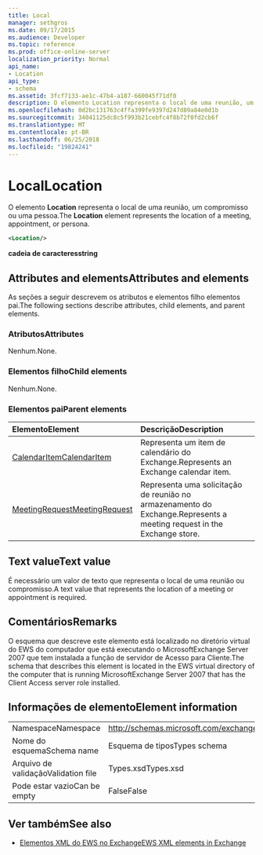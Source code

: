 ```yaml
---
title: Local
manager: sethgros
ms.date: 09/17/2015
ms.audience: Developer
ms.topic: reference
ms.prod: office-online-server
localization_priority: Normal
api_name:
- Location
api_type:
- schema
ms.assetid: 3fcf7133-ae1c-47b4-a187-660045f71df0
description: O elemento Location representa o local de uma reunião, um compromisso ou uma pessoa.
ms.openlocfilehash: 0d2bc131763c4ffa399fe9397d247d89a84e0d1b
ms.sourcegitcommit: 34041125dc8c5f993b21cebfc4f8b72f0fd2cb6f
ms.translationtype: MT
ms.contentlocale: pt-BR
ms.lasthandoff: 06/25/2018
ms.locfileid: "19824241"
---
```

# <a name="location"></a><span data-ttu-id="8f877-103">Local</span><span class="sxs-lookup"><span data-stu-id="8f877-103">Location</span></span>

<span data-ttu-id="8f877-104">O elemento **Location** representa o local de uma reunião, um compromisso ou uma pessoa.</span><span class="sxs-lookup"><span data-stu-id="8f877-104">The **Location** element represents the location of a meeting, appointment, or persona.</span></span> 
  
```xml
<Location/>
```

 <span data-ttu-id="8f877-105">**cadeia de caracteres**</span><span class="sxs-lookup"><span data-stu-id="8f877-105">**string**</span></span>
## <a name="attributes-and-elements"></a><span data-ttu-id="8f877-106">Attributes and elements</span><span class="sxs-lookup"><span data-stu-id="8f877-106">Attributes and elements</span></span>

<span data-ttu-id="8f877-107">As seções a seguir descrevem os atributos e elementos filho elementos pai.</span><span class="sxs-lookup"><span data-stu-id="8f877-107">The following sections describe attributes, child elements, and parent elements.</span></span>
  
### <a name="attributes"></a><span data-ttu-id="8f877-108">Atributos</span><span class="sxs-lookup"><span data-stu-id="8f877-108">Attributes</span></span>

<span data-ttu-id="8f877-109">Nenhum.</span><span class="sxs-lookup"><span data-stu-id="8f877-109">None.</span></span>
  
### <a name="child-elements"></a><span data-ttu-id="8f877-110">Elementos filho</span><span class="sxs-lookup"><span data-stu-id="8f877-110">Child elements</span></span>

<span data-ttu-id="8f877-111">Nenhum.</span><span class="sxs-lookup"><span data-stu-id="8f877-111">None.</span></span>
  
### <a name="parent-elements"></a><span data-ttu-id="8f877-112">Elementos pai</span><span class="sxs-lookup"><span data-stu-id="8f877-112">Parent elements</span></span>

|<span data-ttu-id="8f877-113">**Elemento**</span><span class="sxs-lookup"><span data-stu-id="8f877-113">**Element**</span></span>|<span data-ttu-id="8f877-114">**Descrição**</span><span class="sxs-lookup"><span data-stu-id="8f877-114">**Description**</span></span>|
|:-----|:-----|
|[<span data-ttu-id="8f877-115">CalendarItem</span><span class="sxs-lookup"><span data-stu-id="8f877-115">CalendarItem</span></span>](calendaritem.md) <br/> |<span data-ttu-id="8f877-116">Representa um item de calendário do Exchange.</span><span class="sxs-lookup"><span data-stu-id="8f877-116">Represents an Exchange calendar item.</span></span>  <br/> |
|[<span data-ttu-id="8f877-117">MeetingRequest</span><span class="sxs-lookup"><span data-stu-id="8f877-117">MeetingRequest</span></span>](meetingrequest.md) <br/> |<span data-ttu-id="8f877-118">Representa uma solicitação de reunião no armazenamento do Exchange.</span><span class="sxs-lookup"><span data-stu-id="8f877-118">Represents a meeting request in the Exchange store.</span></span>  <br/> |
   
## <a name="text-value"></a><span data-ttu-id="8f877-119">Text value</span><span class="sxs-lookup"><span data-stu-id="8f877-119">Text value</span></span>

<span data-ttu-id="8f877-120">É necessário um valor de texto que representa o local de uma reunião ou compromisso.</span><span class="sxs-lookup"><span data-stu-id="8f877-120">A text value that represents the location of a meeting or appointment is required.</span></span>
  
## <a name="remarks"></a><span data-ttu-id="8f877-121">Comentários</span><span class="sxs-lookup"><span data-stu-id="8f877-121">Remarks</span></span>

<span data-ttu-id="8f877-122">O esquema que descreve este elemento está localizado no diretório virtual do EWS do computador que está executando o MicrosoftExchange Server 2007 que tem instalada a função de servidor de Acesso para Cliente.</span><span class="sxs-lookup"><span data-stu-id="8f877-122">The schema that describes this element is located in the EWS virtual directory of the computer that is running MicrosoftExchange Server 2007 that has the Client Access server role installed.</span></span>
  
## <a name="element-information"></a><span data-ttu-id="8f877-123">Informações de elemento</span><span class="sxs-lookup"><span data-stu-id="8f877-123">Element information</span></span>

|||
|:-----|:-----|
|<span data-ttu-id="8f877-124">Namespace</span><span class="sxs-lookup"><span data-stu-id="8f877-124">Namespace</span></span>  <br/> |http://schemas.microsoft.com/exchange/services/2006/types  <br/> |
|<span data-ttu-id="8f877-125">Nome do esquema</span><span class="sxs-lookup"><span data-stu-id="8f877-125">Schema name</span></span>  <br/> |<span data-ttu-id="8f877-126">Esquema de tipos</span><span class="sxs-lookup"><span data-stu-id="8f877-126">Types schema</span></span>  <br/> |
|<span data-ttu-id="8f877-127">Arquivo de validação</span><span class="sxs-lookup"><span data-stu-id="8f877-127">Validation file</span></span>  <br/> |<span data-ttu-id="8f877-128">Types.xsd</span><span class="sxs-lookup"><span data-stu-id="8f877-128">Types.xsd</span></span>  <br/> |
|<span data-ttu-id="8f877-129">Pode estar vazio</span><span class="sxs-lookup"><span data-stu-id="8f877-129">Can be empty</span></span>  <br/> |<span data-ttu-id="8f877-130">False</span><span class="sxs-lookup"><span data-stu-id="8f877-130">False</span></span>  <br/> |
   
## <a name="see-also"></a><span data-ttu-id="8f877-131">Ver também</span><span class="sxs-lookup"><span data-stu-id="8f877-131">See also</span></span>



- [<span data-ttu-id="8f877-132">Elementos XML do EWS no Exchange</span><span class="sxs-lookup"><span data-stu-id="8f877-132">EWS XML elements in Exchange</span></span>](ews-xml-elements-in-exchange.md)

